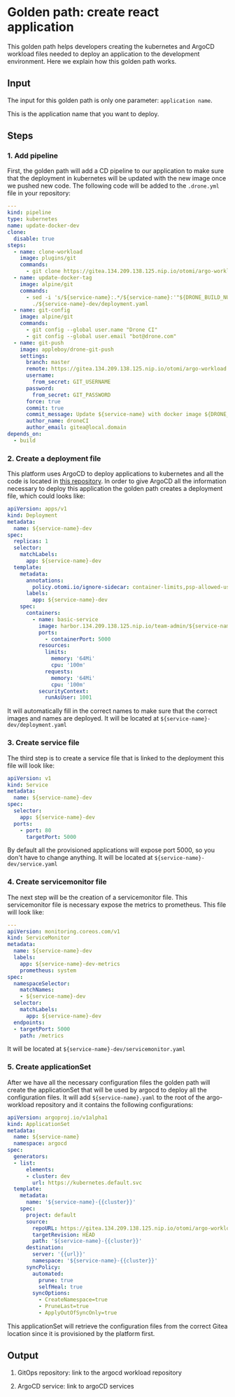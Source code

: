 # Golden path: create react application

This golden path helps developers creating the kubernetes and ArgoCD workload files needed to deploy an application to the development environment. Here we explain how this golden path works.

## Input

The input for this golden path is only one parameter:
`application name`.

This is the application name that you want to deploy.

## Steps

### 1. Add pipeline

First, the golden path will add a CD pipeline to our application to make sure that the deployment in kubernetes will be updated with the new image once we pushed new code. The following code will be added to the `.drone.yml` file in your repository:

```yaml
---
kind: pipeline
type: kubernetes
name: update-docker-dev
clone:
  disable: true
steps:
  - name: clone-workload
    image: plugins/git
    commands:
      - git clone https://gitea.134.209.138.125.nip.io/otomi/argo-workload.git .
  - name: update-docker-tag
    image: alpine/git
    commands:
      - sed -i 's/${service-name}:.*/${service-name}:'"${DRONE_BUILD_NUMBER}"'/g'
        ./${service-name}-dev/deployment.yaml
  - name: git-config
    image: alpine/git
    commands:
      - git config --global user.name "Drone CI"
      - git config --global user.email "bot@drone.com"
  - name: git-push
    image: appleboy/drone-git-push
    settings:
      branch: master
      remote: https://gitea.134.209.138.125.nip.io/otomi/argo-workload.git
      username:
        from_secret: GIT_USERNAME
      password:
        from_secret: GIT_PASSWORD
      force: true
      commit: true
      commit_message: Update ${service-name} with docker image ${DRONE_BUILD_NUMBER}
      author_name: droneCI
      author_email: gitea@local.domain
depends_on:
  - build
```

### 2. Create a deployment file

This platform uses ArgoCD to deploy applications to kubernetes and all the code is located in [this repository](https://gitea.134.209.138.125.nip.io/otomi/argo-workload). In order to give ArgoCD all the information necessary to deploy this application the golden path creates a deployment file, which could looks like:

```yaml
apiVersion: apps/v1
kind: Deployment
metadata:
  name: ${service-name}-dev
spec:
  replicas: 1
  selector:
    matchLabels:
      app: ${service-name}-dev
  template:
    metadata:
      annotations:
        policy.otomi.io/ignore-sidecar: container-limits,psp-allowed-users
      labels:
        app: ${service-name}-dev
    spec:
      containers:
        - name: basic-service
          image: harbor.134.209.138.125.nip.io/team-admin/${service-name}:4
          ports:
            - containerPort: 5000
          resources:
            limits:
              memory: '64Mi'
              cpu: '100m'
            requests:
              memory: '64Mi'
              cpu: '100m'
          securityContext:
            runAsUser: 1001
```
It will automatically fill in the correct names to make sure that the correct images and names are deployed. It will be located at `${service-name}-dev/deployment.yaml`


### 3. Create service file

The third step is to create a service file that is linked to the deployment this file will look like:

```yaml
apiVersion: v1
kind: Service
metadata:
  name: ${service-name}-dev
spec:
  selector:
    app: ${service-name}-dev
  ports:
    - port: 80
      targetPort: 5000
```

By default all the provisioned applications will expose port 5000, so you don't have to change anything. It will be located at `${service-name}-dev/service.yaml`


### 4. Create servicemonitor file

The next step will be the creation of a servicemonitor file. This servicemonitor file is necessary expose the metrics to prometheus. This file will look like:
```yaml
---
apiVersion: monitoring.coreos.com/v1
kind: ServiceMonitor
metadata:
  name: ${service-name}-dev
  labels:
    app: ${service-name}-dev-metrics
    prometheus: system
spec:
  namespaceSelector:
    matchNames:
    - ${service-name}-dev
  selector:
    matchLabels:
      app: ${service-name}-dev
  endpoints:
  - targetPort: 5000
    path: /metrics
```
It will be located at `${service-name}-dev/servicemonitor.yaml`

### 5. Create applicationSet

After we have all the necessary configuration files the golden path will create the applicationSet that will be used by argocd to deploy all the configuration files. It will add `${service-name}.yaml` to the root of the argo-workload repository and it contains the following configurations:
```yaml
apiVersion: argoproj.io/v1alpha1
kind: ApplicationSet
metadata:
  name: ${service-name}
  namespace: argocd
spec:
  generators:
  - list:
      elements:
      - cluster: dev
        url: https://kubernetes.default.svc
  template:
    metadata:
      name: '${service-name}-{{cluster}}'
    spec:
      project: default
      source:
        repoURL: https://gitea.134.209.138.125.nip.io/otomi/argo-workload.git
        targetRevision: HEAD
        path: '${service-name}-{{cluster}}'
      destination:
        server: '{{url}}'
        namespace: '${service-name}-{{cluster}}'
      syncPolicy:
        automated:
          prune: true
          selfHeal: true
        syncOptions:
          - CreateNamespace=true
          - PruneLast=true
          - ApplyOutOfSyncOnly=true
```
This applicationSet will retrieve the configuration files from the correct Gitea location since it is provisioned by the platform first.

## Output

1. GitOps repository: link to the argocd workload repository

2. ArgoCD service: link to argoCD services